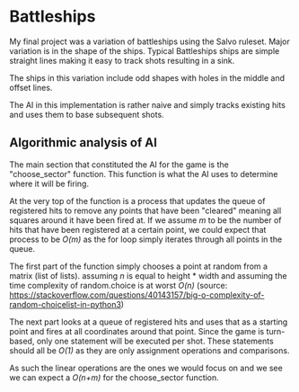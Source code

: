 # Battleships
My final project was a variation of battleships using the Salvo ruleset. Major variation is in the shape of the ships.
Typical Battleships ships are simple straight lines making it easy to track shots resulting in a sink.

The ships in this variation include odd shapes with holes in the middle and offset lines.

The AI in this implementation is rather naive and simply tracks existing hits and uses them to base subsequent shots.

## Algorithmic analysis of AI
The main section that constituted the AI for the game is the "choose_sector" function. This function is what the AI uses to determine where it will be firing.

At the very top of the function is a process that updates the queue of registered hits to remove any points that have been "cleared" meaning all squares around it have been fired at.
If we assume _m_ to be the number of hits that have been registered at a certain point, we could expect that process to be _O(m)_ as the for loop simply iterates through all points in the queue.


The first part of the function simply chooses a point at random from a matrix (list of lists).
assuming _n_ is equal to height * width and assuming the time complexity of random.choice is at worst _O(n)_ (source: https://stackoverflow.com/questions/40143157/big-o-complexity-of-random-choicelist-in-python3)

The next part looks at a queue of registered hits and uses that as a starting point and fires at all coordinates around that point. Since the game is turn-based, only one statement will be executed per shot.
These statements should all be _O(1)_ as they are only assignment operations and comparisons.

As such the linear operations are the ones we would focus on and we see we can expect a _O(n+m)_ for the choose_sector function.

